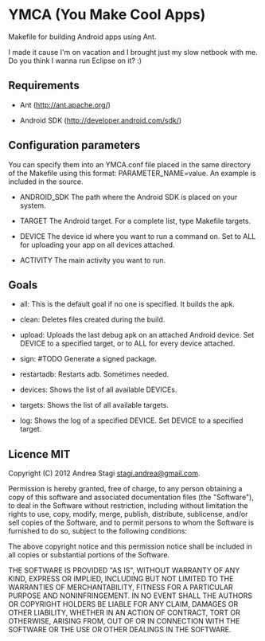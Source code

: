 YMCA (You Make Cool Apps)
=========================

Makefile for building Android apps using Ant.

I made it cause I'm on vacation and I brought just my slow netbook with me. Do you think I wanna run Eclipse on it? :)

Requirements
------------

- Ant (http://ant.apache.org/)

- Android SDK (http://developer.android.com/sdk/)


Configuration parameters
------------------------

You can specify them into an YMCA.conf file placed in the same directory of the Makefile using this format: PARAMETER_NAME=value. An example is included in the source.

- ANDROID_SDK  The path where the Android SDK is placed on your system.

- TARGET       The Android target. For a complete list, type Makefile targets.

- DEVICE       The device id where you want to run a command on. Set to ALL for uploading your app on all devices attached.

- ACTIVITY     The main activity you want to run.

Goals
-----

- all:          This is the default goal if no one is specified. It builds the apk.

- clean:        Deletes files created during the build.

- upload:       Uploads the last debug apk on an attached Android device. Set DEVICE to a specified target, or to ALL for every device attached.

- sign:         #TODO Generate a signed package.

- restartadb:   Restarts adb. Sometimes needed.

- devices:      Shows the list of all available DEVICEs.

- targets:      Shows the list of all available targets.

- log:          Shows the log of a specified DEVICE. Set DEVICE to a specified target.

Licence MIT
-----------

Copyright (C) 2012 Andrea Stagi <stagi.andrea@gmail.com>.

Permission is hereby granted, free of charge, to any person obtaining a copy
of this software and associated documentation files (the "Software"), to deal
in the Software without restriction, including without limitation the rights
to use, copy, modify, merge, publish, distribute, sublicense, and/or sell
copies of the Software, and to permit persons to whom the Software is
furnished to do so, subject to the following conditions:

The above copyright notice and this permission notice shall be included in
all copies or substantial portions of the Software.

THE SOFTWARE IS PROVIDED "AS IS", WITHOUT WARRANTY OF ANY KIND, EXPRESS OR
IMPLIED, INCLUDING BUT NOT LIMITED TO THE WARRANTIES OF MERCHANTABILITY,
FITNESS FOR A PARTICULAR PURPOSE AND NONINFRINGEMENT. IN NO EVENT SHALL THE
AUTHORS OR COPYRIGHT HOLDERS BE LIABLE FOR ANY CLAIM, DAMAGES OR OTHER
LIABILITY, WHETHER IN AN ACTION OF CONTRACT, TORT OR OTHERWISE, ARISING FROM,
OUT OF OR IN CONNECTION WITH THE SOFTWARE OR THE USE OR OTHER DEALINGS IN THE
SOFTWARE.

